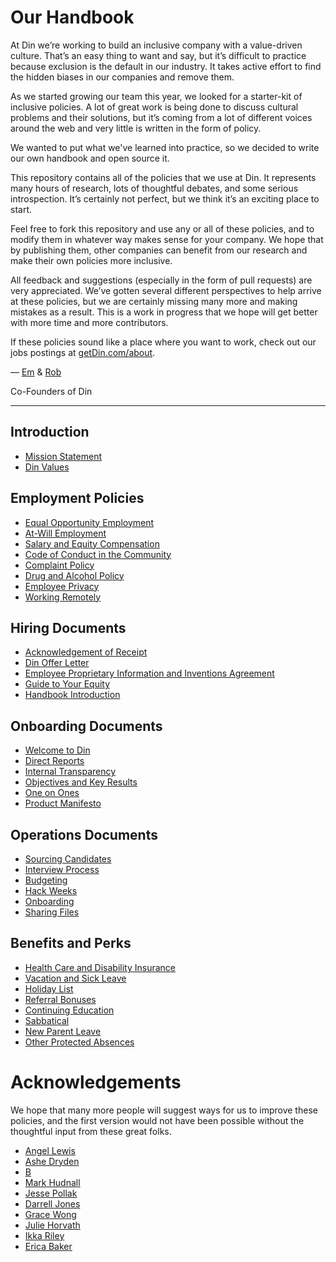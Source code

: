 # Our Handbook

At Din we’re working to build an inclusive company with a value-driven culture. That’s an easy thing to want and say, but it’s difficult to practice because exclusion is the default in our industry. It takes active effort to find the hidden biases in our companies and remove them.

As we started growing our team this year, we looked for a starter-kit of inclusive policies. A lot of great work is being done to discuss cultural problems and their solutions, but it’s coming from a lot of different voices around the web and very little is written in the form of policy.

We wanted to put what we've learned into practice, so we decided to write our own handbook and open source it.

This repository contains all of the policies that we use at Din. It represents many hours of research, lots of thoughtful debates, and some serious introspection. It’s certainly not perfect, but we think it’s an exciting place to start.

Feel free to fork this repository and use any or all of these policies, and to modify them in whatever way makes sense for your company. We hope that by publishing them, other companies can benefit from our research and make their own policies more inclusive.

All feedback and suggestions (especially in the form of pull requests) are very appreciated. We’ve gotten several different perspectives to help arrive at these policies, but we are certainly missing many more and making mistakes as a result. This is a work in progress that we hope will get better with more time and more contributors.

If these policies sound like a place where you want to work, check out our jobs postings at [getDin.com/about](https://getDin.com/about).

— [Em](https://twitter.com/emilyolson) & [Rob](https://twitter.com/roblafave)

Co-Founders of Din

***


## Introduction
* [Mission Statement](https://github.com/din-co/handbook/blob/master/Mission%20Statement.md)
* [Din Values](https://github.com/din-co/handbook/blob/master/Din%20Values.md)

## Employment Policies
* [Equal Opportunity Employment](https://github.com/din-co/handbook/blob/master/Employment%20Policies/Equal%20Opportunity%20Employment.md)
* [At-Will Employment](https://github.com/din-co/handbook/blob/master/Employment%20Policies/At-Will%20Employment.md)
* [Salary and Equity Compensation](https://github.com/din-co/handbook/blob/master/Employment%20Policies/Salary%20and%20Equity%20Compensation.md)
* [Code of Conduct in the Community](https://github.com/din-co/handbook/blob/master/Employment%20Policies/Code%20of%20Conduct%20in%20the%20Community.md)
* [Complaint Policy](https://github.com/din-co/handbook/blob/master/Employment%20Policies/Complaint%20Policy.md)
* [Drug and Alcohol Policy](https://github.com/din-co/handbook/blob/master/Employment%20Policies/Drug%20and%20Alcohol%20Policy.md)
* [Employee Privacy](https://github.com/din-co/handbook/blob/master/Employment%20Policies/Employee%20Privacy.md)
* [Working Remotely](https://github.com/din-co/handbook/blob/master/Employment%20Policies/Working%20Remotely.md)

## Hiring Documents
* [Acknowledgement of Receipt](https://github.com/din-co/handbook/blob/master/Hiring%20Documents/Acknowledgment%20of%20Receipt.md)
* [Din Offer Letter](https://github.com/din-co/handbook/blob/master/Hiring%20Documents/Din%20Offer%20Letter.md)
* [Employee Proprietary Information and Inventions Agreement](https://github.com/din-co/handbook/blob/master/Hiring%20Documents/Employee%20Proprietary%20Information%20and%20Inventions%20Assignment%20Agreement.md)
* [Guide to Your Equity](https://github.com/din-co/handbook/blob/master/Hiring%20Documents/Guide%20to%20Your%20Equity.md)
* [Handbook Introduction](https://github.com/din-co/handbook/blob/master/Hiring%20Documents/Handbook%20Introduction.md)

## Onboarding Documents
* [Welcome to Din](https://github.com/din-co/handbook/blob/master/Onboarding%20Documents/Welcome%20to%20Din.md)
* [Direct Reports](https://github.com/din-co/handbook/blob/master/Onboarding%20Documents/Direct%20Reports.md)
* [Internal Transparency](https://github.com/din-co/handbook/blob/master/Onboarding%20Documents/Internal%20Transparency.md)
* [Objectives and Key Results](https://github.com/din-co/handbook/blob/master/Onboarding%20Documents/Objectives%20and%20Key%20Results.md)
* [One on Ones](https://github.com/din-co/handbook/blob/master/Onboarding%20Documents/One%20on%20Ones.md)
* [Product Manifesto](https://github.com/din-co/handbook/blob/master/Onboarding%20Documents/Product%20Manifesto.md)

## Operations Documents
* [Sourcing Candidates](https://github.com/din-co/handbook/blob/master/Operations%20Documents/Sourcing%20Candidates.md)
* [Interview Process](https://github.com/din-co/handbook/blob/master/Operations%20Documents/Interview%20Process.md)
* [Budgeting](https://github.com/din-co/handbook/blob/master/Operations%20Documents/Budgeting.md)
* [Hack Weeks](https://github.com/din-co/handbook/blob/master/Operations%20Documents/Hack%20Weeks.md)
* [Onboarding](https://github.com/din-co/handbook/blob/master/Operations%20Documents/Onboarding.md)
* [Sharing Files](https://github.com/din-co/handbook/blob/master/Operations%20Documents/Sharing%20Files.md)

## Benefits and Perks
* [Health Care and Disability Insurance](https://github.com/din-co/handbook/blob/master/Benefits%20and%20Perks/Healthcare%20and%20Disability%20Insurance.md)
* [Vacation and Sick Leave](https://github.com/din-co/handbook/blob/master/Benefits%20and%20Perks/Vacation%20and%20Sick%20Leave.md)
* [Holiday List](https://github.com/din-co/handbook/blob/master/Benefits%20and%20Perks/Holiday%20List.md)
* [Referral Bonuses](https://github.com/din-co/handbook/blob/master/Benefits%20and%20Perks/Referral%20Bonuses.md)
* [Continuing Education](https://github.com/din-co/handbook/blob/master/Benefits%20and%20Perks/Continuing%20Education.md)
* [Sabbatical](https://github.com/din-co/handbook/blob/master/Benefits%20and%20Perks/Sabbatical.md)
* [New Parent Leave](https://github.com/din-co/handbook/blob/master/Benefits%20and%20Perks/New%20Parent%20Leave.md)
* [Other Protected Absences](https://github.com/din-co/handbook/blob/master/Benefits%20and%20Perks/Other%20Protected%20Absences.md)



# Acknowledgements

We hope that many more people will suggest ways for us to improve these policies, and the first version would not have been possible without the thoughtful input from these great folks.

* [Angel Lewis](http://www.allemployerlaw.com/)
* [Ashe Dryden](http://www.ashedryden.com/)
* [B](https://twitter.com/brennenbyrne)
* [Mark Hudnall](https://twitter.com/landakram)
* [Jesse Pollak](https://twitter.com/jessepollak)
* [Darrell Jones](https://twitter.com/darrelljonesiii)
* [Grace Wong](https://twitter.com/gwongz)
* [Julie Horvath](https://twitter.com/nrrrdcore)
* [Ikka Riley](https://twitter.com/isicalynn)
* [Erica Baker](https://twitter.com/ericajoy)
